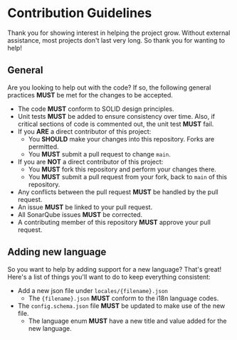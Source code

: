 # Contribution Guidelines
Thank you for showing interest in helping the project grow. Without external assistance, most projects don't last very long. So thank you for wanting to help!

## General
Are you looking to help out with the code? If so, the following general practices **MUST** be met for the changes to be accepted.

- The code **MUST** conform to SOLID design principles.
- Unit tests **MUST** be added to ensure consistency over time. Also, if critical sections of code is commented out, the unit test **MUST** fail.
- If you **ARE** a direct contributor of this project:
  - You **SHOULD** make your changes into this repository. Forks are permitted.
  - You **MUST** submit a pull request to change `main`.
- If you are **NOT** a direct contributor of this project:
  - You **MUST** fork this repository and perform your changes there.
  - You **MUST** submit a pull request from your fork, back to `main` of this repository.
- Any conflicts between the pull request **MUST** be handled by the pull request.
- An issue **MUST** be linked to your pull request.
- All SonarQube issues **MUST** be corrected.
- A contributing member of this repository **MUST** approve your pull request.

## Adding new language
So you want to help by adding support for a new language? That's great! Here's a list of things you'll want to do to keep everything consistent:
- Add a new json file under `locales/{filename}.json`
  - The `{filename}.json` **MUST** conform to the i18n language codes.
- The `config.schema.json` file **MUST** be updated to make use of the new file.
  - The language enum **MUST** have a new title and value added for the new language.
